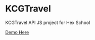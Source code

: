 # KCGTravel
KCGTravel API JS project for Hex School

<a href="https://zyc0626.github.io/KCGTravel/" target="_blank">Demo Here</a>
